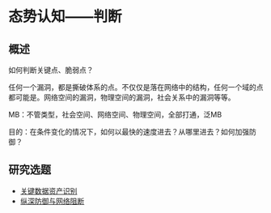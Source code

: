 
# 态势认知——判断

## 概述

如何判断关键点、脆弱点？

任何一个漏洞，都是撕破体系的点。不仅仅是落在网络中的结构，任何一个域的点都可能是。网络空间的漏洞，物理空间的漏洞，社会关系中的漏洞等等。

MB：不管类型，社会空间、网络空间、物理空间，全部打通，泛MB

目的：在条件变化的情况下，如何以最快的速度进去？从哪里进去？如何加强防御？

## 研究选题
 - [关键数据资产识别](./SA_Identify_Data.md)
 - [纵深防御与网络阻断](./SA_Identify_Interdiction.md)
